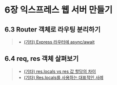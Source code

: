 
# 6장 익스프레스 웹 서버 만들기

## 6.3 Router 객체로 라우팅 분리하기
>- [(기타) Express 라우터에 async/await](https://sustainable-dev.tistory.com/79)

## 6.4 req, res 객체 살펴보기
>- [(기타) res.locals vs res 값 할당의  차이](https://stackoverflow.com/q/24072333/28188826)
>- [(기타) Res.locals를 사용하는 대표적인 사례](https://github.com/ykbyeon/Javascript/blob/main/Node.js_TextBook/ch6/README_res.local_Usage.md)
